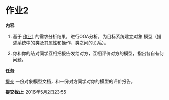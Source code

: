 # 作业2

**内容**:

1. 基于 [作业1](hw1.md) 的需求分析结果，进行OOA分析，为目标系统建立对象
   模型（描述系统中的类及其属性和操作，类之间的关系）。

2. 你和你的结对同学互相把报告发给对方，互相评价对方的模型，指出各自有何
   问题。

**任务**:

[提交](http://course.pku.edu.cn) 一份对象模型文档，和一份对方同学对你的模型的评价报告。

**提交截止**: 2016年5月2日23:55
